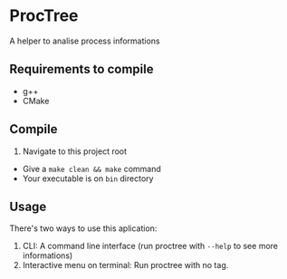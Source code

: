 # ProcTree

A helper to analise process informations

## Requirements to compile

+ g++
+ CMake

## Compile

1. Navigate to this project root
+ Give a `make clean && make` command
+ Your executable is on `bin` directory

## Usage

There's two ways to use this aplication:

1. CLI: A command line interface (run proctree with `--help` to see more informations)
2. Interactive menu on terminal: Run proctree with no tag.
